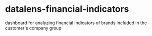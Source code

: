 # datalens-financial-indicators
dashboard for analyzing financial indicators of brands included in the customer's company group
